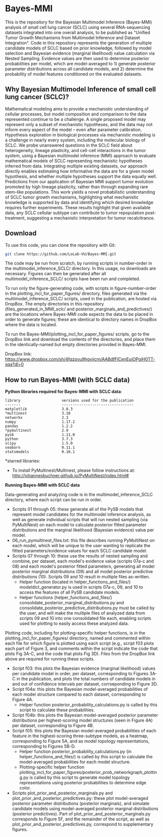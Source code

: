 Bayes-MMI
========

This is the repository for the Bayesian Multimodel Inference (Bayes-MMI) analysis of small cell lung cancer (SCLC) using 
several RNA-sequencing datasets integrated into one overall analysis, to be published as "Unified Tumor Growth 
Mechanisms from Multimodel Inference and Dataset Integration". Code in this repository represents the generation of
multiple candidate models of SCLC based on prior knowledge, followed by model selection and Bayesian evidence (marginal 
likelihood) value calculation via Nested Sampling. Evidence values are then used to determine posterior probabilities 
per model, which are model-averaged to 1) generate posterior parameter distributions across all candidate models, and 2) 
determine the probability of model features conditioned on the evaluated datasets. 

Why Bayesian Multimodel Inference of small cell lung cancer (SCLC)?
---------------------------------

Mathematical modeling aims to provide a mechanistic understanding of cellular processes, but model composition and 
comparison to the data represented continue to be a challenge. A single proposed model may represent only a subset of 
mechanistic hypotheses, and the data may not inform every aspect of the model – even after parameter calibration. 
Hypothesis exploration in biological processes via mechanistic modeling is a challenge in nearly every system, including 
the molecular biology of SCLC. We probe unanswered questions in the SCLC field about 
heterogeneity, lineage plasticity, and cell-cell interactions in the tumor system, using a Bayesian multimodel 
inference (MMI) approach to evaluate mathematical models of SCLC representing mechanistic hypotheses inferred from 
data. Integrating multiple existing datasets, our approach directly enables estimating how informative the data are 
for a given model hypothesis, and whether multiple hypotheses support the data equally well. Predictions from our 
application of Bayesian MMI support tumor evolution promoted by high lineage plasticity, rather than through expanding 
rare stem-like populations. This work yields a novel probabilistic understanding of SCLC tumor growth mechanisms, 
highlighting what mechanistic knowledge is supported by data and identifying which desired knowledge requires further 
experiments. These results highlight that given available data, any SCLC cellular subtype can contribute to tumor 
repopulation post-treatment, suggesting a mechanistic interpretation for tumor recalcitrance.
                                                                                                                    

Download
--------
To use this code, you can clone the repository with Git:
```bash
git clone https://github.com/LoLab-VU/Bayes-MMI.git
```

The code may be run from scratch, by running scripts in number-order in the multimodel_inference_SCLC/ directory. In
this usage, no downloads are necessary. Figures can then be generated after all multimodel_inference_SCLC/ scripts have 
been run and completed.

To run only the figure-generating code, with scripts in figure-number-order in the plotting_incl_for_paper_figures/ 
directory, files generated via the multimodel_inference_SCLC/ scripts, used in the publication, are hosted via DropBox.
The empty directories in this repository (files_generated_in_MMI_sclc/ and posterior_marginals_and_predictives/) are the
locations where Bayes-MMI code expects the data to be placed in order to generate figures; these are identical to 
directory names in DropBox where the data is located.

To run the Bayes-MMI/plotting_incl_for_paper_figures/ scripts, go to the DropBox link and download the contents of the 
directories, and place them in the identically-named but empty directories provided in Bayes-MMI.

DropBox link:
https://www.dropbox.com/sh/4fqzpvu9hgyjicm/AABdfFlCenEuiOPgiH0TT-xqa?dl=0

How to run Bayes-MMI (with SCLC data)
------------------------------------

**Python libraries required for Bayes-MMI with SCLC data**:
```angular2html
library                   versions used for the publication
-------                   ---------------------------------
matplotlib                3.0.3
*multinest                3.10
networkx                  2.3
numpy                     1.17.2
pandas                    1.2.2
*pymultinest              2.9
pysb                      1.11.0
python                    3.7.3
scipy                     1.5.0
seaborn                   0.11.1
statsmodels               0.10.1
```

*starred libraries:
- To install PyMultinest/Multinest, please follow instructions at: http://johannesbuchner.github.io/PyMultiNest/index.html#

**Running Bayes-MMI with SCLC data**

Data-generating and analyzing code is in the multimodel_inference_SCLC directory,
where each script can be run in order. 
- Scripts 01 through 05: these generate all of the
PySB models that represent model candidates for the multimodel inference analysis,
as well as generate individual scripts that will run nested sampling (via PyMultiNest)
on each model to calculate posterior fitted parameter distributions and the marginal
likelihood (Bayesian evidence) value per model. 
- 06_run_pymultinest_files.txt: this file describes
running PyMultiNest on each model, which will be unique to the user wanting to
replicate the fitted parameters/evidence values for each SCLC candidate model.
- Scripts 07 through 10: these use the results of nested sampling and combine, per dataset, each model's evidence
value (scripts 07a-c and 08) and each model's posterior fitted parameters, generating
all model posterior marginal distributions (09) and all model posterior predictive
distributions (10). Scripts 09 and 10 result in multiple files as-written.
  - Helper function (located in helper_functions_and_files/) modeldict_generator.py is used in scripts 07a-c, 09, and 10
  to access the features of all PySB candidate models.
  - Helper functions (helper_functions_and_files/) consolidate_posterior_marginal_distributions.py and
  consolidate_posterior_predictive_distributions.py must be called by the user, and will make the multiple files of
  analyzed data from scripts 09 and 10 into one consolidated file each, enabling scripts used for plotting to easily
  access these analyzed data.

Plotting code, including for plotting-specific helper functions, is in the plotting_incl_for_paper_figures/ directory, 
named and commented within each file for which figure is plotted using each script (e.g., script f03 plots each part of 
Figure 3, and comments within the script indicate the code that plots Fig 3A-C, and the code that plots Fig 3D). Files 
from the DropBox link above are required for running these scripts.
- Script f03: this plots the Bayesian evidence (marginal likelihood) values per candidate model in order, per dataset, 
corresponding to Figures 3A-C in the publication, and plots the total numbers of candidate models in and out of 
confidence intervals per dataset, corrseponding to Figure 3D.
- Script f04a: this plots the Bayesian model-averaged probabilities of each model structure compared to each dataset, 
corresponding to Figure 4A.
  - Helper function posterior_probability_calculations.py is called by this script to calculate these probabilities.
- Script f04b: this plots the Bayesian model-averaged posterior parameter distributions per highest-scoring model 
structures (seen in Figure 4A) per dataset, corresponding to Figure 4B.
- Script f05: this plots the Bayesian model-averaged probabilities of each feature in the highest-scoring three-subtype
models, as a heatmap, corresponding to Figure 5A, and as model topology representations, corresponding to Figures 5B-D.
  - Helper function posterior_probability_calculations.py (in helper_functions_and_files/) is called by this script to 
  calculate the model-averaged probabilities for each model structure.
  - Plotting-specific helper function plotting_incl_for_paper_figures/posterior_prob_networkgraph_plotting.py is called
  by this script to generate model topology representations using posterior probabilities to determine edge color.
- Scripts plot_prior_and_posterior_marginals.py and plot_prior_and_posterior_predictives.py: these plot model-averaged 
posterior parameter distributions (posterior marginals), and simulate candidate models using model-averaged posterior 
marginal distributions (posterior predictives). Part of plot_prior_and_posterior_marginals.py corresponds to
Figure 5F, and the remainder of the script, as well as plot_prior_and_posterior_predictives.py, correspond to 
supplementary figures.
